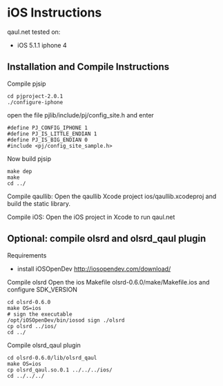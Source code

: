 iOS Instructions
================

qaul.net tested on:
* iOS 5.1.1 iphone 4


Installation and Compile Instructions
--------------------------------------

Compile pjsip

    cd pjproject-2.0.1
    ./configure-iphone
    
open the file pjlib/include/pj/config_site.h and enter

    #define PJ_CONFIG_IPHONE 1
    #define PJ_IS_LITTLE_ENDIAN 1 
    #define PJ_IS_BIG_ENDIAN 0
    #include <pj/config_site_sample.h>

Now build pjsip
    
    make dep
    make
    cd ../


Compile qaullib: 
Open the qaullib Xcode project ios/qaullib.xcodeproj and build the static library.

Compile iOS: 
Open the iOS project in Xcode to run qaul.net


Optional: compile olsrd and olsrd_qaul plugin
---------------------------------------------

Requirements
* install iOSOpenDev http://iosopendev.com/download/

Compile olsrd
Open the ios Makefile olsrd-0.6.0/make/Makefile.ios and configure SDK_VERSION

    cd olsrd-0.6.0
    make OS=ios
    # sign the executable
    /opt/iOSOpenDev/bin/iosod sign ./olsrd
    cp olsrd ../ios/
    cd ../

Compile olsrd_qaul plugin

    cd olsrd-0.6.0/lib/olsrd_qaul
    make OS=ios
    cp olsrd_qaul.so.0.1 ../../../ios/
    cd ../../../
